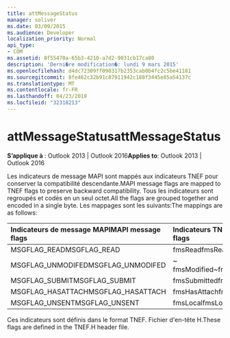 ```yaml
---
title: attMessageStatus
manager: soliver
ms.date: 03/09/2015
ms.audience: Developer
localization_priority: Normal
api_type:
- COM
ms.assetid: 8f55470a-65b3-4210-a7d2-9031cb17ca80
description: 'Derni�re modification�: lundi 9 mars 2015'
ms.openlocfilehash: d4dc72309ff090317b2353cab0b4fc2c5be41181
ms.sourcegitcommit: 8fe462c32b91c87911942c188f3445e85a54137c
ms.translationtype: MT
ms.contentlocale: fr-FR
ms.lasthandoff: 04/23/2019
ms.locfileid: "32318213"
---
```

# <a name="attmessagestatus"></a><span data-ttu-id="cfc33-103">attMessageStatus</span><span class="sxs-lookup"><span data-stu-id="cfc33-103">attMessageStatus</span></span>

  
  
<span data-ttu-id="cfc33-104">**S’applique à** : Outlook 2013 | Outlook 2016</span><span class="sxs-lookup"><span data-stu-id="cfc33-104">**Applies to**: Outlook 2013 | Outlook 2016</span></span> 
  
<span data-ttu-id="cfc33-105">Les indicateurs de message MAPI sont mappés aux indicateurs TNEF pour conserver la compatibilité descendante.</span><span class="sxs-lookup"><span data-stu-id="cfc33-105">MAPI message flags are mapped to TNEF flags to preserve backward compatibility.</span></span> <span data-ttu-id="cfc33-106">Tous les indicateurs sont regroupés et codés en un seul octet.</span><span class="sxs-lookup"><span data-stu-id="cfc33-106">All the flags are grouped together and encoded in a single byte.</span></span> <span data-ttu-id="cfc33-107">Les mappages sont les suivants:</span><span class="sxs-lookup"><span data-stu-id="cfc33-107">The mappings are as follows:</span></span>
  
|<span data-ttu-id="cfc33-108">**Indicateurs de message MAPI**</span><span class="sxs-lookup"><span data-stu-id="cfc33-108">**MAPI message flags**</span></span>|<span data-ttu-id="cfc33-109">**Indicateurs TNEF**</span><span class="sxs-lookup"><span data-stu-id="cfc33-109">**TNEF flags**</span></span>|
|:-----|:-----|
|<span data-ttu-id="cfc33-110">MSGFLAG_READ</span><span class="sxs-lookup"><span data-stu-id="cfc33-110">MSGFLAG_READ</span></span>  <br/> |<span data-ttu-id="cfc33-111">fmsRead</span><span class="sxs-lookup"><span data-stu-id="cfc33-111">fmsRead</span></span>  <br/> |
|<span data-ttu-id="cfc33-112">MSGFLAG_UNMODIFED</span><span class="sxs-lookup"><span data-stu-id="cfc33-112">MSGFLAG_UNMODIFED</span></span>  <br/> |<span data-ttu-id="cfc33-113">~ fmsModified</span><span class="sxs-lookup"><span data-stu-id="cfc33-113">~fmsModified</span></span>  <br/> |
|<span data-ttu-id="cfc33-114">MSGFLAG_SUBMIT</span><span class="sxs-lookup"><span data-stu-id="cfc33-114">MSGFLAG_SUBMIT</span></span>  <br/> |<span data-ttu-id="cfc33-115">fmsSubmitted</span><span class="sxs-lookup"><span data-stu-id="cfc33-115">fmsSubmitted</span></span>  <br/> |
|<span data-ttu-id="cfc33-116">MSGFLAG_HASATTACH</span><span class="sxs-lookup"><span data-stu-id="cfc33-116">MSGFLAG_HASATTACH</span></span>  <br/> |<span data-ttu-id="cfc33-117">fmsHasAttach</span><span class="sxs-lookup"><span data-stu-id="cfc33-117">fmsHasAttach</span></span>  <br/> |
|<span data-ttu-id="cfc33-118">MSGFLAG_UNSENT</span><span class="sxs-lookup"><span data-stu-id="cfc33-118">MSGFLAG_UNSENT</span></span>  <br/> |<span data-ttu-id="cfc33-119">fmsLocal</span><span class="sxs-lookup"><span data-stu-id="cfc33-119">fmsLocal</span></span>  <br/> |
   
<span data-ttu-id="cfc33-120">Ces indicateurs sont définis dans le format TNEF. Fichier d'en-tête H.</span><span class="sxs-lookup"><span data-stu-id="cfc33-120">These flags are defined in the TNEF.H header file.</span></span>
  

